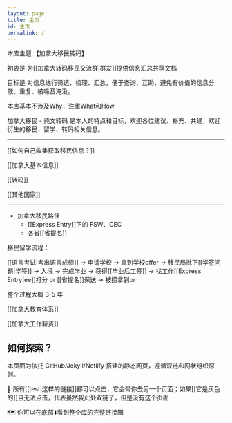 ```yaml
---
layout: page
title: 主页
id: 主页
permalink: /
---
```


本库主题 【加拿大移民转码】 

初衷是 为[[加拿大转码移民交流群|群友]]提供信息汇总共享文档

目标是 对信息进行筛选、梳理、汇总，便于查询、互助，避免有价值的信息分散、重复、被噪音淹没。

本库基本不涉及Why，注重What和How

加拿大移民 - 纯文转码 是本人的特点和目标，欢迎各位建议、补充、共建，欢迎衍生的移民、留学、转码相关信息。

---

[[如何自己收集获取移民信息？]]

[[加拿大基本信息]]

[[转码]]

[[其他国家]]

---

- 加拿大移民路径
	- [[Express Entry]]下的 FSW、CEC
	- 各省[[省提名]]

移民留学流程：

[[语言考试|考出语言成绩]] → 申请学校 → 拿到学校offer → 移民局批下[[学签问题|学签]] → 入境 → 完成学业 → 获得[[毕业后工签]] → 找工作[[Express Entry|ee]]打分 or [[省提名]]保送 → 被捞拿到pr

整个过程大概 3-5 年

[[加拿大教育体系]]

[[加拿大工作薪资]]

## 如何探索？

本页面为依托 GitHub/Jekyll/Netlify 搭建的静态网页，遵循双链和网状组织原则。

🔗 所有[[test|这样的链接]]都可以点击，它会带你去另一个页面；如果[[它是灰色的]]且无法点击，代表虽然我此处双链了，但是没有这个页面

🗺️ 你可以在底部⬇️看到整个库的完整链接图
